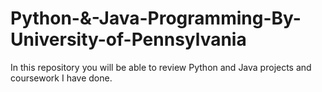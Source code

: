 # Python-&-Java-Programming-By-University-of-Pennsylvania
In this repository you will be able to review Python and Java projects and coursework I have done.
